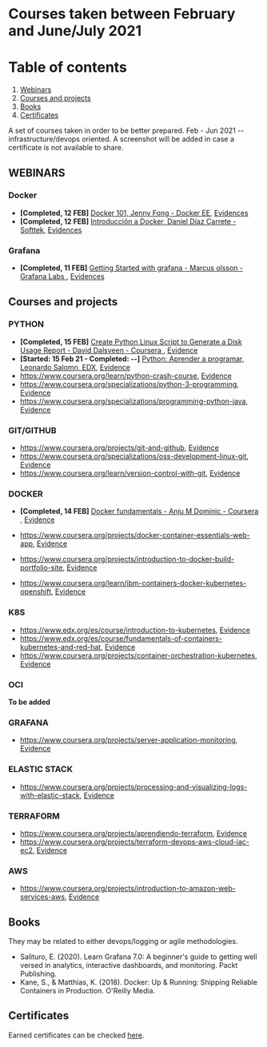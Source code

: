 # Courses taken between February and June/July 2021  

# Table of contents

1. [Webinars](#webinars)
2. [Courses and projects](#courses-and-projects)
3. [Books](#books)
4. [Certificates](#certificates)


A set of courses taken in order to be better prepared. Feb - Jun 2021 -- infrastructure/devops oriented. A screenshot will be added in case a certificate is not available to share.    

## WEBINARS  

### Docker   
* **[Completed, 12 FEB]** [Docker 101, Jenny Fong -  Docker EE](https://www.youtube.com/watch?v=V9IJj4MzZBc), [Evidences](https://web.tresorit.com/l/KDHeV#kqeb-eLLsZ_uL3JOmKV6yQ)   
* **[Completed, 12 FEB]** [Introducción a Docker, Daniel Díaz Carrete - Softtek](https://blog.softtek.com/es/webinar-introducci%C3%B3n-a-docker), [Evidences](./)

### Grafana   
* **[Completed, 11 FEB]** [Getting Started with grafana -  Marcus olsson -  Grafana Labs ](https://grafana.com/go/webinar/getting-started-with-grafana/), [Evidences](https://web.tresorit.com/l/WSxBI#_9JvgBNCtkXtIm62FlVHGQ)  




## Courses and projects


### PYTHON

* **[Completed, 15 FEB]** [Create Python Linux Script to Generate a Disk Usage Report - David Dalsveen - Coursera ](https://www.coursera.org/learn/python-linux-script-disk-usage-report/), [Evidence](https://web.tresorit.com/l/ucmKr#pRYDvEV77yeEanFDKq5RPw)  
* **[Started: 15 Feb 21 -  Completed: --]** [Python: Aprender a programar, Leonardo Salomn, EDX](https://learning.edx.org/course/course-v1:UPValenciaX+PY101x+2T2020/), [Evidence](./)
* https://www.coursera.org/learn/python-crash-course, [Evidence](./screenshots/screen1.jpg)  
* https://www.coursera.org/specializations/python-3-programming, [Evidence](./screenshots/screen1.jpg)  
* https://www.coursera.org/specializations/programming-python-java, [Evidence](./screenshots/screen1.jpg)     




### GIT/GITHUB

* https://www.coursera.org/projects/git-and-github, [Evidence](./screenshots/screen1.jpg)  
* https://www.coursera.org/specializations/oss-development-linux-git, [Evidence](./screenshots/screen1.jpg)  
* https://www.coursera.org/learn/version-control-with-git, [Evidence](./screenshots/screen1.jpg)    

### DOCKER

* **[Completed, 14 FEB]** [Docker fundamentals - Anju M Dominic - Coursera ](https://www.coursera.org/projects/docker-fundamentals), [Evidence](https://web.tresorit.com/l/NFkk5#c7Agtwr2rDof0-pU35yN7g)  

* https://www.coursera.org/projects/docker-container-essentials-web-app, [Evidence](./screenshots/screen1.jpg)  
* https://www.coursera.org/projects/introduction-to-docker-build-portfolio-site, [Evidence](./screenshots/screen1.jpg)  
* https://www.coursera.org/learn/ibm-containers-docker-kubernetes-openshift, [Evidence](./screenshots/screen1.jpg)  


### K8S

* https://www.edx.org/es/course/introduction-to-kubernetes, [Evidence](./screenshots/screen1.jpg)  
* https://www.edx.org/es/course/fundamentals-of-containers-kubernetes-and-red-hat, [Evidence](./screenshots/screen1.jpg)  
* https://www.coursera.org/projects/container-orchestration-kubernetes, [Evidence](./screenshots/screen1.jpg)    


### OCI
__To be added__  

### GRAFANA  

* https://www.coursera.org/projects/server-application-monitoring, [Evidence](./screenshots/screen1.jpg)   


### ELASTIC STACK  

* https://www.coursera.org/projects/processing-and-visualizing-logs-with-elastic-stack, [Evidence](./screenshots/screen1.jpg)   

### TERRAFORM  

* https://www.coursera.org/projects/aprendiendo-terraform, [Evidence](./screenshots/screen1.jpg)  
* https://www.coursera.org/projects/terraform-devops-aws-cloud-iac-ec2, [Evidence](./screenshots/screen1.jpg)    

### AWS    

* https://www.coursera.org/projects/introduction-to-amazon-web-services-aws, [Evidence](./screenshots/screen1.jpg)   

## Books

They may be related to either devops/logging or agile methodologies.  

* Salituro, E. (2020). Learn Grafana 7.0: A beginner's guide to getting well versed in analytics, interactive dashboards, and monitoring. Packt Publishing.
* Kane, S., & Matthias, K. (2018). Docker: Up & Running: Shipping Reliable Containers in Production. O'Reilly Media.

 



## Certificates
Earned certificates can be checked [here](./certificates/certificates.md).
